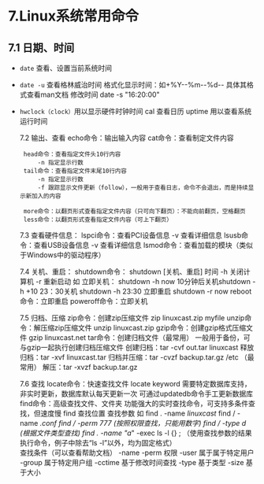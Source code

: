 # 7.Linux系统常用命令

## 7.1 日期、时间
- `date` 	查看、设置当前系统时间
- `date -u` 查看格林威治时间
		格式化显示时间：如+%Y--%m--%d-- 具体其格式查看man文档
		修改时间 date -s "16:20:00"

-  `hwclock（clock）`用以显示硬件时钟时间
		cal 查看日历
		uptime 用以查看系统运行时间

	7.2 输出、查看
		echo命令：输出输入内容
		cat命令：查看制定文件内容

		head命令：查看指定文件头10行内容
			-n 指定显示行数
		tail命令：查看指定文件末尾10行内容
			-n 指定显示行数
			-f 跟踪显示文件更新（follow），一般用于查看日志，命令不会退出，而是持续显示新加入的内容

		more命令：以翻页形式查看指定文件内容（只可向下翻页）：不能向前翻页，空格翻页
		less命令：以翻页形式查看指定文件内容（可上下翻页）

	7.3 查看硬件信息：
		lspci命令：查看PCI设备信息
			-v 查看详细信息
		lsusb命令：查看USB设备信息
			-v 查看详细信息
		lsmod命令：查看加载的模块（类似于Windows中的驱动程序）

	7.4 关机、重启：
		shutdown命令：
			shutdown [关机、重启] 时间
			-h 关闭计算机
			-r 重新启动
			如	立即关机：	shutdown -h now
				10分钟后关机shutdown -h +10
				23：30关机	shutdown -h 23:30
				立即重启	shutdown -r now
		reboot命令：立即重启
		poweroff命令：立即关机

	7.5	归档、压缩
		zip命令：创建zip压缩文件
			zip linuxcast.zip myfile
		unzip命令：解压缩zip压缩文件
			unzip linuxcast.zip
		gzip命令：创建gzip格式压缩文件
			gzip linuxcast.net
		tar命令：创建归档文件（最常用）
			一般用于备份，可与gzip一起执行创建归档压缩文件
			创建归档：tar -cvf out.tar linuxcast
			释放归档：tar -xvf linuxcast.tar
			归档并压缩：tar -cvzf backup.tar.gz /etc （最常用）
			解压：tar -xvzf backup.tar.gz
			
	7.6 查找
		locate命令：快速查找文件
			locate keyword
			需要特定数据库支持，非实时更新，数据库默认每天更新一次
			可通过updatedb命令手工更新数据库
		find命令：高级查找文件、文件夹
			功能强大的实时查找命令，可支持多条件查找，但速度慢
			find 查找位置 查找参数
			如 	find . -name *linuxcast*
				find / -name *.conf
				find / -perm 777 (按照权限查找，只能用数字)
				find / -type d   (根据文件类型查找)
				find . -name "a*" -exec ls -l {} \;	
					（使用查找参数的结果执行命令，例子中除去“ls -l”以外，均为固定格式）	
			查找条件（可以查看帮助文档）
				-name
				-perm 权限
				-user 属于属于特定用户
				-group 属于特定用户组
				-cctime 基于修改时间查找
				-type 基于类型
				-size 基于大小

